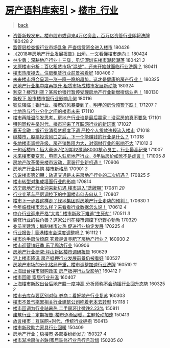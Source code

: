 [房产语料库索引](../../README.md)  > [楼市_行业](楼市_行业.md)
====
> [back](../README.md)

- [资管新规发布，楼市股市或迎来4万亿资金，百万亿资管行业即将洗牌](http://jkwz.applinzi.com/ittc/7096978737042293766.html#%E8%B5%84%E7%AE%A1%E6%96%B0%E8%A7%84%E5%8F%91%E5%B8%83%EF%BC%8C%E6%A5%BC%E5%B8%82%E8%82%A1%E5%B8%82%E6%88%96%E8%BF%8E%E6%9D%A54%E4%B8%87%E4%BA%BF%E8%B5%84%E9%87%91%EF%BC%8C%E7%99%BE%E4%B8%87%E4%BA%BF%E8%B5%84%E7%AE%A1%E8%A1%8C%E4%B8%9A%E5%8D%B3%E5%B0%86%E6%B4%97%E7%89%8C) 180428 *2* 
- [监管层检查银行业市场乱象 严查信贷资金进入楼市](http://jkwz.applinzi.com/ittc/7096233327973630993.html#%E7%9B%91%E7%AE%A1%E5%B1%82%E6%A3%80%E6%9F%A5%E9%93%B6%E8%A1%8C%E4%B8%9A%E5%B8%82%E5%9C%BA%E4%B9%B1%E8%B1%A1+%E4%B8%A5%E6%9F%A5%E4%BF%A1%E8%B4%B7%E8%B5%84%E9%87%91%E8%BF%9B%E5%85%A5%E6%A5%BC%E5%B8%82) 180426  
- [《2018年房地产行业发展报告》出炉，一文看懂楼市走向！](http://jkwz.applinzi.com/ittc/7095687277466616848.html#%E3%80%8A2018%E5%B9%B4%E6%88%BF%E5%9C%B0%E4%BA%A7%E8%A1%8C%E4%B8%9A%E5%8F%91%E5%B1%95%E6%8A%A5%E5%91%8A%E3%80%8B%E5%87%BA%E7%82%89%EF%BC%8C%E4%B8%80%E6%96%87%E7%9C%8B%E6%87%82%E6%A5%BC%E5%B8%82%E8%B5%B0%E5%90%91%EF%BC%81) 180424  
- [林少勇：深耕地产行业十三载，见证深圳东楼市潮起潮落](http://jkwz.applinzi.com/ittc/7094496987489764359.html#%E6%9E%97%E5%B0%91%E5%8B%87%EF%BC%9A%E6%B7%B1%E8%80%95%E5%9C%B0%E4%BA%A7%E8%A1%8C%E4%B8%9A%E5%8D%81%E4%B8%89%E8%BD%BD%EF%BC%8C%E8%A7%81%E8%AF%81%E6%B7%B1%E5%9C%B3%E4%B8%9C%E6%A5%BC%E5%B8%82%E6%BD%AE%E8%B5%B7%E6%BD%AE%E8%90%BD) 180421 *3* 
- [太原楼市分析：百亿租赁市场“混战”，还未开始就面临行业洗牌？](http://jkwz.applinzi.com/ittc/7090661628733555722.html#%E5%A4%AA%E5%8E%9F%E6%A5%BC%E5%B8%82%E5%88%86%E6%9E%90%EF%BC%9A%E7%99%BE%E4%BA%BF%E7%A7%9F%E8%B5%81%E5%B8%82%E5%9C%BA%E2%80%9C%E6%B7%B7%E6%88%98%E2%80%9D%EF%BC%8C%E8%BF%98%E6%9C%AA%E5%BC%80%E5%A7%8B%E5%B0%B1%E9%9D%A2%E4%B8%B4%E8%A1%8C%E4%B8%9A%E6%B4%97%E7%89%8C%EF%BC%9F) 180411  
- [楼市热度褪去，住房租赁行业前景被看好](http://jkwz.applinzi.com/ittc/7088487385430230022.html#%E6%A5%BC%E5%B8%82%E7%83%AD%E5%BA%A6%E8%A4%AA%E5%8E%BB%EF%BC%8C%E4%BD%8F%E6%88%BF%E7%A7%9F%E8%B5%81%E8%A1%8C%E4%B8%9A%E5%89%8D%E6%99%AF%E8%A2%AB%E7%9C%8B%E5%A5%BD) 180406 *1* 
- [未来楼市将会呈现一涨一降一稳的趋势，这才是健康的房产行业！](http://jkwz.applinzi.com/ittc/7084344022766453766.html#%E6%9C%AA%E6%9D%A5%E6%A5%BC%E5%B8%82%E5%B0%86%E4%BC%9A%E5%91%88%E7%8E%B0%E4%B8%80%E6%B6%A8%E4%B8%80%E9%99%8D%E4%B8%80%E7%A8%B3%E7%9A%84%E8%B6%8B%E5%8A%BF%EF%BC%8C%E8%BF%99%E6%89%8D%E6%98%AF%E5%81%A5%E5%BA%B7%E7%9A%84%E6%88%BF%E4%BA%A7%E8%A1%8C%E4%B8%9A%EF%BC%81) 180325  
- [房地产行业集中度再提升 租赁市场成楼市发展新动能](http://jkwz.applinzi.com/ittc/7083998799536325639.html#%E6%88%BF%E5%9C%B0%E4%BA%A7%E8%A1%8C%E4%B8%9A%E9%9B%86%E4%B8%AD%E5%BA%A6%E5%86%8D%E6%8F%90%E5%8D%87+%E7%A7%9F%E8%B5%81%E5%B8%82%E5%9C%BA%E6%88%90%E6%A5%BC%E5%B8%82%E5%8F%91%E5%B1%95%E6%96%B0%E5%8A%A8%E8%83%BD) 180324  
- [利空？楼市利空？某股份银行暂停受理房地产行业新增授信业务！](http://jkwz.applinzi.com/ittc/7064395777072170001.html#%E5%88%A9%E7%A9%BA%EF%BC%9F%E6%A5%BC%E5%B8%82%E5%88%A9%E7%A9%BA%EF%BC%9F%E6%9F%90%E8%82%A1%E4%BB%BD%E9%93%B6%E8%A1%8C%E6%9A%82%E5%81%9C%E5%8F%97%E7%90%86%E6%88%BF%E5%9C%B0%E4%BA%A7%E8%A1%8C%E4%B8%9A%E6%96%B0%E5%A2%9E%E6%8E%88%E4%BF%A1%E4%B8%9A%E5%8A%A1%EF%BC%81) 180130  
- [新规下 股市楼市银行业影响几何](http://jkwz.applinzi.com/ittc/7059124383048533008.html#%E6%96%B0%E8%A7%84%E4%B8%8B+%E8%82%A1%E5%B8%82%E6%A5%BC%E5%B8%82%E9%93%B6%E8%A1%8C%E4%B8%9A%E5%BD%B1%E5%93%8D%E5%87%A0%E4%BD%95) 180116  
- [钱荒降临！银行业、楼市的风暴要到了，明年的房价预警下跌！](http://jkwz.applinzi.com/ittc/7044375023131821072.html#%E9%92%B1%E8%8D%92%E9%99%8D%E4%B8%B4%EF%BC%81%E9%93%B6%E8%A1%8C%E4%B8%9A%E3%80%81%E6%A5%BC%E5%B8%82%E7%9A%84%E9%A3%8E%E6%9A%B4%E8%A6%81%E5%88%B0%E4%BA%86%EF%BC%8C%E6%98%8E%E5%B9%B4%E7%9A%84%E6%88%BF%E4%BB%B7%E9%A2%84%E8%AD%A6%E4%B8%8B%E8%B7%8C%EF%BC%81) 171207 *1* 
- [土地热与行业分化之间的楼市未来](http://jkwz.applinzi.com/ittc/7034433869825180689.html#%E5%9C%9F%E5%9C%B0%E7%83%AD%E4%B8%8E%E8%A1%8C%E4%B8%9A%E5%88%86%E5%8C%96%E4%B9%8B%E9%97%B4%E7%9A%84%E6%A5%BC%E5%B8%82%E6%9C%AA%E6%9D%A5) 171110  
- [楼市再降温引发思考，房地产行业谁是最后赢家！没买房的真不要急](http://jkwz.applinzi.com/ittc/7031091197957899280.html#%E6%A5%BC%E5%B8%82%E5%86%8D%E9%99%8D%E6%B8%A9%E5%BC%95%E5%8F%91%E6%80%9D%E8%80%83%EF%BC%8C%E6%88%BF%E5%9C%B0%E4%BA%A7%E8%A1%8C%E4%B8%9A%E8%B0%81%E6%98%AF%E6%9C%80%E5%90%8E%E8%B5%A2%E5%AE%B6%EF%BC%81%E6%B2%A1%E4%B9%B0%E6%88%BF%E7%9A%84%E7%9C%9F%E4%B8%8D%E8%A6%81%E6%80%A5) 171101  
- [租购同权并举时代，楼市迎来了互联网行业的新玩家](http://jkwz.applinzi.com/ittc/7029138004130661392.html#%E7%A7%9F%E8%B4%AD%E5%90%8C%E6%9D%83%E5%B9%B6%E4%B8%BE%E6%97%B6%E4%BB%A3%EF%BC%8C%E6%A5%BC%E5%B8%82%E8%BF%8E%E6%9D%A5%E4%BA%86%E4%BA%92%E8%81%94%E7%BD%91%E8%A1%8C%E4%B8%9A%E7%9A%84%E6%96%B0%E7%8E%A9%E5%AE%B6) 171027  
- [春天金融：银行业消费贷额度下调 严控个人贷款违规流入楼市](http://jkwz.applinzi.com/ittc/7025817383606944785.html#%E6%98%A5%E5%A4%A9%E9%87%91%E8%9E%8D%EF%BC%9A%E9%93%B6%E8%A1%8C%E4%B8%9A%E6%B6%88%E8%B4%B9%E8%B4%B7%E9%A2%9D%E5%BA%A6%E4%B8%8B%E8%B0%83+%E4%B8%A5%E6%8E%A7%E4%B8%AA%E4%BA%BA%E8%B4%B7%E6%AC%BE%E8%BF%9D%E8%A7%84%E6%B5%81%E5%85%A5%E6%A5%BC%E5%B8%82) 171018  
- [继楼市，股票投资风口之后，下一个能赚钱的行业是什么？](http://jkwz.applinzi.com/ittc/7025420181281702929.html#%E7%BB%A7%E6%A5%BC%E5%B8%82%EF%BC%8C%E8%82%A1%E7%A5%A8%E6%8A%95%E8%B5%84%E9%A3%8E%E5%8F%A3%E4%B9%8B%E5%90%8E%EF%BC%8C%E4%B8%8B%E4%B8%80%E4%B8%AA%E8%83%BD%E8%B5%9A%E9%92%B1%E7%9A%84%E8%A1%8C%E4%B8%9A%E6%98%AF%E4%BB%80%E4%B9%88%EF%BC%9F) 171018  
- [多地楼市调控升级，房产销售阻力大，对钢材行业的影响不大](http://jkwz.applinzi.com/ittc/7023513239361684497.html#%E5%A4%9A%E5%9C%B0%E6%A5%BC%E5%B8%82%E8%B0%83%E6%8E%A7%E5%8D%87%E7%BA%A7%EF%BC%8C%E6%88%BF%E4%BA%A7%E9%94%80%E5%94%AE%E9%98%BB%E5%8A%9B%E5%A4%A7%EF%BC%8C%E5%AF%B9%E9%92%A2%E6%9D%90%E8%A1%8C%E4%B8%9A%E7%9A%84%E5%BD%B1%E5%93%8D%E4%B8%8D%E5%A4%A7) 171012 *3* 
- [一句话楼市：恒大豪派7亿股期权激励8000核心员工，行业最高纪录](http://jkwz.applinzi.com/ittc/7021663870329029648.html#%E4%B8%80%E5%8F%A5%E8%AF%9D%E6%A5%BC%E5%B8%82%EF%BC%9A%E6%81%92%E5%A4%A7%E8%B1%AA%E6%B4%BE7%E4%BA%BF%E8%82%A1%E6%9C%9F%E6%9D%83%E6%BF%80%E5%8A%B18000%E6%A0%B8%E5%BF%83%E5%91%98%E5%B7%A5%EF%BC%8C%E8%A1%8C%E4%B8%9A%E6%9C%80%E9%AB%98%E7%BA%AA%E5%BD%95) 171007  
- [未来楼市要变天，电商入驻房地产行业，8年后房价如葱不是虚言！](http://jkwz.applinzi.com/ittc/7020896539902477329.html#%E6%9C%AA%E6%9D%A5%E6%A5%BC%E5%B8%82%E8%A6%81%E5%8F%98%E5%A4%A9%EF%BC%8C%E7%94%B5%E5%95%86%E5%85%A5%E9%A9%BB%E6%88%BF%E5%9C%B0%E4%BA%A7%E8%A1%8C%E4%B8%9A%EF%BC%8C8%E5%B9%B4%E5%90%8E%E6%88%BF%E4%BB%B7%E5%A6%82%E8%91%B1%E4%B8%8D%E6%98%AF%E8%99%9A%E8%A8%80%EF%BC%81) 171005 *8* 
- [房地产改革带来楼市波动，家装行业新机遇！](http://jkwz.applinzi.com/ittc/7010234574582580240.html#%E6%88%BF%E5%9C%B0%E4%BA%A7%E6%94%B9%E9%9D%A9%E5%B8%A6%E6%9D%A5%E6%A5%BC%E5%B8%82%E6%B3%A2%E5%8A%A8%EF%BC%8C%E5%AE%B6%E8%A3%85%E8%A1%8C%E4%B8%9A%E6%96%B0%E6%9C%BA%E9%81%87%EF%BC%81) 170906  
- [房地产行业并购 楼市新格局](http://jkwz.applinzi.com/ittc/7008299391230936081.html#%E6%88%BF%E5%9C%B0%E4%BA%A7%E8%A1%8C%E4%B8%9A%E5%B9%B6%E8%B4%AD+%E6%A5%BC%E5%B8%82%E6%96%B0%E6%A0%BC%E5%B1%80) 170901 *3* 
- [乐说楼市第21期：轨道交通是未来房地产行业的二次机遇？](http://jkwz.applinzi.com/ittc/7005773262196573200.html#%E4%B9%90%E8%AF%B4%E6%A5%BC%E5%B8%82%E7%AC%AC21%E6%9C%9F%EF%BC%9A%E8%BD%A8%E9%81%93%E4%BA%A4%E9%80%9A%E6%98%AF%E6%9C%AA%E6%9D%A5%E6%88%BF%E5%9C%B0%E4%BA%A7%E8%A1%8C%E4%B8%9A%E7%9A%84%E4%BA%8C%E6%AC%A1%E6%9C%BA%E9%81%87%EF%BC%9F) 170825 *5* 
- [楼市转型对集成墙面行业的影响](http://jkwz.applinzi.com/ittc/7001689153035830288.html#%E6%A5%BC%E5%B8%82%E8%BD%AC%E5%9E%8B%E5%AF%B9%E9%9B%86%E6%88%90%E5%A2%99%E9%9D%A2%E8%A1%8C%E4%B8%9A%E7%9A%84%E5%BD%B1%E5%93%8D) 170814  
- [济宁房地产行业迎来新机遇 楼市进入“洗牌期”](http://jkwz.applinzi.com/ittc/7000474542408238096.html#%E6%B5%8E%E5%AE%81%E6%88%BF%E5%9C%B0%E4%BA%A7%E8%A1%8C%E4%B8%9A%E8%BF%8E%E6%9D%A5%E6%96%B0%E6%9C%BA%E9%81%87+%E6%A5%BC%E5%B8%82%E8%BF%9B%E5%85%A5%E2%80%9C%E6%B4%97%E7%89%8C%E6%9C%9F%E2%80%9D) 170811 *20* 
- [行业变革与严厉调控下的中国楼市何去何从？](http://jkwz.applinzi.com/ittc/6999168913244685329.html#%E8%A1%8C%E4%B8%9A%E5%8F%98%E9%9D%A9%E4%B8%8E%E4%B8%A5%E5%8E%89%E8%B0%83%E6%8E%A7%E4%B8%8B%E7%9A%84%E4%B8%AD%E5%9B%BD%E6%A5%BC%E5%B8%82%E4%BD%95%E5%8E%BB%E4%BD%95%E4%BB%8E%EF%BC%9F) 170807  
- [楼市下一步要这样走？绿地集团对房地产行业走势的预判！](http://jkwz.applinzi.com/ittc/6984904456058438660.html#%E6%A5%BC%E5%B8%82%E4%B8%8B%E4%B8%80%E6%AD%A5%E8%A6%81%E8%BF%99%E6%A0%B7%E8%B5%B0%EF%BC%9F%E7%BB%BF%E5%9C%B0%E9%9B%86%E5%9B%A2%E5%AF%B9%E6%88%BF%E5%9C%B0%E4%BA%A7%E8%A1%8C%E4%B8%9A%E8%B5%B0%E5%8A%BF%E7%9A%84%E9%A2%84%E5%88%A4%EF%BC%81) 170630 *1* 
- [今年临桂楼市怎么样？来看看行业数据怎么说！](http://jkwz.applinzi.com/ittc/6978247230740759556.html#%E4%BB%8A%E5%B9%B4%E4%B8%B4%E6%A1%82%E6%A5%BC%E5%B8%82%E6%80%8E%E4%B9%88%E6%A0%B7%EF%BC%9F%E6%9D%A5%E7%9C%8B%E7%9C%8B%E8%A1%8C%E4%B8%9A%E6%95%B0%E6%8D%AE%E6%80%8E%E4%B9%88%E8%AF%B4%EF%BC%81) 170612 *4* 
- [中介行业迎来严格“大考” 楼市新政下难逃“生死劫”](http://jkwz.applinzi.com/ittc/6966368405769683972.html#%E4%B8%AD%E4%BB%8B%E8%A1%8C%E4%B8%9A%E8%BF%8E%E6%9D%A5%E4%B8%A5%E6%A0%BC%E2%80%9C%E5%A4%A7%E8%80%83%E2%80%9D+%E6%A5%BC%E5%B8%82%E6%96%B0%E6%94%BF%E4%B8%8B%E9%9A%BE%E9%80%83%E2%80%9C%E7%94%9F%E6%AD%BB%E5%8A%AB%E2%80%9D) 170511 *3* 
- [装修行业的独角兽？这家公司在楼市调控下仍野心勃勃](http://jkwz.applinzi.com/ittc/6950569394940937221.html#%E8%A3%85%E4%BF%AE%E8%A1%8C%E4%B8%9A%E7%9A%84%E7%8B%AC%E8%A7%92%E5%85%BD%EF%BC%9F%E8%BF%99%E5%AE%B6%E5%85%AC%E5%8F%B8%E5%9C%A8%E6%A5%BC%E5%B8%82%E8%B0%83%E6%8E%A7%E4%B8%8B%E4%BB%8D%E9%87%8E%E5%BF%83%E5%8B%83%E5%8B%83) 170329  
- [委员李建清：抑制楼市过热 促进行业稳定发展](http://jkwz.applinzi.com/ittc/6938669942261154821.html#%E5%A7%94%E5%91%98%E6%9D%8E%E5%BB%BA%E6%B8%85%EF%BC%9A%E6%8A%91%E5%88%B6%E6%A5%BC%E5%B8%82%E8%BF%87%E7%83%AD+%E4%BF%83%E8%BF%9B%E8%A1%8C%E4%B8%9A%E7%A8%B3%E5%AE%9A%E5%8F%91%E5%B1%95) 170225 *4* 
- [行业报告 | 香港楼市会深度调整吗？](http://jkwz.applinzi.com/ittc/6899645453527680004.html#%E8%A1%8C%E4%B8%9A%E6%8A%A5%E5%91%8A+%7C+%E9%A6%99%E6%B8%AF%E6%A5%BC%E5%B8%82%E4%BC%9A%E6%B7%B1%E5%BA%A6%E8%B0%83%E6%95%B4%E5%90%97%EF%BC%9F) 161112 *1* 
- [楼市灼手房价燎原 究竟是谁养肥了房地产行业？](http://jkwz.applinzi.com/ittc/6883686136295195653.html#%E6%A5%BC%E5%B8%82%E7%81%BC%E6%89%8B%E6%88%BF%E4%BB%B7%E7%87%8E%E5%8E%9F+%E7%A9%B6%E7%AB%9F%E6%98%AF%E8%B0%81%E5%85%BB%E8%82%A5%E4%BA%86%E6%88%BF%E5%9C%B0%E4%BA%A7%E8%A1%8C%E4%B8%9A%EF%BC%9F) 160930 *2* 
- [楼市迎营销旺季 乐了周边行业](http://jkwz.applinzi.com/ittc/6874777282887042053.html#%E6%A5%BC%E5%B8%82%E8%BF%8E%E8%90%A5%E9%94%80%E6%97%BA%E5%AD%A3+%E4%B9%90%E4%BA%86%E5%91%A8%E8%BE%B9%E8%A1%8C%E4%B8%9A) 160906  
- [房地产行业研究:坪山新区楼市调研报告](http://jkwz.applinzi.com/ittc/6849135104395576325.html#%E6%88%BF%E5%9C%B0%E4%BA%A7%E8%A1%8C%E4%B8%9A%E7%A0%94%E7%A9%B6%3A%E5%9D%AA%E5%B1%B1%E6%96%B0%E5%8C%BA%E6%A5%BC%E5%B8%82%E8%B0%83%E7%A0%94%E6%8A%A5%E5%91%8A) 160629  
- [沪上楼市降温 房产抵押行业发展前景仍被看好](http://jkwz.applinzi.com/ittc/6836879066594280453.html#%E6%B2%AA%E4%B8%8A%E6%A5%BC%E5%B8%82%E9%99%8D%E6%B8%A9+%E6%88%BF%E4%BA%A7%E6%8A%B5%E6%8A%BC%E8%A1%8C%E4%B8%9A%E5%8F%91%E5%B1%95%E5%89%8D%E6%99%AF%E4%BB%8D%E8%A2%AB%E7%9C%8B%E5%A5%BD) 160527  
- [房地产市场的分化格局严重，楼市调整加速行业洗牌](http://jkwz.applinzi.com/ittc/6830543288947704836.html#%E6%88%BF%E5%9C%B0%E4%BA%A7%E5%B8%82%E5%9C%BA%E7%9A%84%E5%88%86%E5%8C%96%E6%A0%BC%E5%B1%80%E4%B8%A5%E9%87%8D%EF%BC%8C%E6%A5%BC%E5%B8%82%E8%B0%83%E6%95%B4%E5%8A%A0%E9%80%9F%E8%A1%8C%E4%B8%9A%E6%B4%97%E7%89%8C) 160510 *11* 
- [上海出台楼市限购政策 房产抵押行业受影响?](http://jkwz.applinzi.com/ittc/6820176995631498244.html#%E4%B8%8A%E6%B5%B7%E5%87%BA%E5%8F%B0%E6%A5%BC%E5%B8%82%E9%99%90%E8%B4%AD%E6%94%BF%E7%AD%96+%E6%88%BF%E4%BA%A7%E6%8A%B5%E6%8A%BC%E8%A1%8C%E4%B8%9A%E5%8F%97%E5%BD%B1%E5%93%8D%3F) 160412 *1* 
- [楼市回暖 家居行业升温](http://jkwz.applinzi.com/ittc/6818357315400893444.html#%E6%A5%BC%E5%B8%82%E5%9B%9E%E6%9A%96+%E5%AE%B6%E5%B1%85%E8%A1%8C%E4%B8%9A%E5%8D%87%E6%B8%A9) 160407  
- [上海楼市新政出台后地产股一度冲高 分析师称不会动摇行业回升态势](http://jkwz.applinzi.com/ittc/6813475864444404740.html#%E4%B8%8A%E6%B5%B7%E6%A5%BC%E5%B8%82%E6%96%B0%E6%94%BF%E5%87%BA%E5%8F%B0%E5%90%8E%E5%9C%B0%E4%BA%A7%E8%82%A1%E4%B8%80%E5%BA%A6%E5%86%B2%E9%AB%98+%E5%88%86%E6%9E%90%E5%B8%88%E7%A7%B0%E4%B8%8D%E4%BC%9A%E5%8A%A8%E6%91%87%E8%A1%8C%E4%B8%9A%E5%9B%9E%E5%8D%87%E6%80%81%E5%8A%BF) 160325 *2* 
- [楼市去库存要区别对待 券商：看好地产行业复苏](http://jkwz.applinzi.com/ittc/6805312703715345412.html#%E6%A5%BC%E5%B8%82%E5%8E%BB%E5%BA%93%E5%AD%98%E8%A6%81%E5%8C%BA%E5%88%AB%E5%AF%B9%E5%BE%85+%E5%88%B8%E5%95%86%EF%BC%9A%E7%9C%8B%E5%A5%BD%E5%9C%B0%E4%BA%A7%E8%A1%8C%E4%B8%9A%E5%A4%8D%E8%8B%8F) 160303  
- [楼市不景气拖累相关行业建筑公司吃着老本去转型](http://jkwz.applinzi.com/ittc/6765947951272952836.html#%E6%A5%BC%E5%B8%82%E4%B8%8D%E6%99%AF%E6%B0%94%E6%8B%96%E7%B4%AF%E7%9B%B8%E5%85%B3%E8%A1%8C%E4%B8%9A%E5%BB%BA%E7%AD%91%E5%85%AC%E5%8F%B8%E5%90%83%E7%9D%80%E8%80%81%E6%9C%AC%E5%8E%BB%E8%BD%AC%E5%9E%8B) 151118 *1* 
- [楼市回调为行业祛暑热 二手房环比微跌2.23%](http://jkwz.applinzi.com/ittc/547650615679277031.html#%E6%A5%BC%E5%B8%82%E5%9B%9E%E8%B0%83%E4%B8%BA%E8%A1%8C%E4%B8%9A%E7%A5%9B%E6%9A%91%E7%83%AD+%E4%BA%8C%E6%89%8B%E6%88%BF%E7%8E%AF%E6%AF%94%E5%BE%AE%E8%B7%8C2.23%25) 150811  
- [建筑行业：定期报告-楼市逐渐回暖，主题轮动加速](http://jkwz.applinzi.com/ittc/547650611404849653.html#%E5%BB%BA%E7%AD%91%E8%A1%8C%E4%B8%9A%EF%BC%9A%E5%AE%9A%E6%9C%9F%E6%8A%A5%E5%91%8A-%E6%A5%BC%E5%B8%82%E9%80%90%E6%B8%90%E5%9B%9E%E6%9A%96%EF%BC%8C%E4%B8%BB%E9%A2%98%E8%BD%AE%E5%8A%A8%E5%8A%A0%E9%80%9F) 150413  
- [放言楼市：互联网+时代，传统行业拥抱](http://jkwz.applinzi.com/ittc/547650611402585172.html#%E6%94%BE%E8%A8%80%E6%A5%BC%E5%B8%82%EF%BC%9A%E4%BA%92%E8%81%94%E7%BD%91%2B%E6%97%B6%E4%BB%A3%EF%BC%8C%E4%BC%A0%E7%BB%9F%E8%A1%8C%E4%B8%9A%E6%8B%A5%E6%8A%B1) 150413  
- [楼市新政助力家具行业回暖](http://jkwz.applinzi.com/ittc/547650611401361447.html#%E6%A5%BC%E5%B8%82%E6%96%B0%E6%94%BF%E5%8A%A9%E5%8A%9B%E5%AE%B6%E5%85%B7%E8%A1%8C%E4%B8%9A%E5%9B%9E%E6%9A%96) 150409  
- [房地产行业：稳楼市 各部委纷纷发力](http://jkwz.applinzi.com/ittc/547650611403140830.html#%E6%88%BF%E5%9C%B0%E4%BA%A7%E8%A1%8C%E4%B8%9A%EF%BC%9A%E7%A8%B3%E6%A5%BC%E5%B8%82+%E5%90%84%E9%83%A8%E5%A7%94%E7%BA%B7%E7%BA%B7%E5%8F%91%E5%8A%9B) 150327 *4* 
- [楼市渐冷房价必跌!家居装修行业且行且珍惜](http://jkwz.applinzi.com/ittc/547650611392511033.html#%E6%A5%BC%E5%B8%82%E6%B8%90%E5%86%B7%E6%88%BF%E4%BB%B7%E5%BF%85%E8%B7%8C%21%E5%AE%B6%E5%B1%85%E8%A3%85%E4%BF%AE%E8%A1%8C%E4%B8%9A%E4%B8%94%E8%A1%8C%E4%B8%94%E7%8F%8D%E6%83%9C) 150205 *60* 
